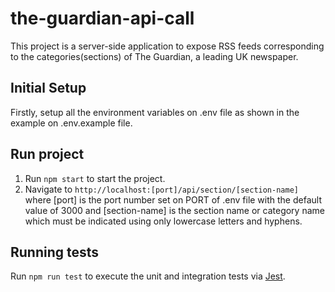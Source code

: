 # the-guardian-api-call

This project is a server-side application to expose RSS feeds corresponding to the categories(sections) of The Guardian, a leading UK newspaper.

## Initial Setup

Firstly, setup all the environment variables on .env file as shown in the example on .env.example file.

## Run project

1. Run `npm start` to start the project.
2. Navigate to `http://localhost:[port]/api/section/[section-name]`
   where [port] is the port number set on PORT of .env file with the default value of 3000 and [section-name] is the section name or category name which must be indicated using only lowercase letters and hyphens.

## Running tests

Run `npm run test` to execute the unit and integration tests via [Jest](https://www.npmjs.com/package/jest).
